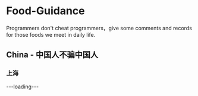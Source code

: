 # Food-Guidance
Programmers don't cheat programmers，give some comments and records for those foods we meet in daily life.



## China - 中国人不骗中国人

### 上海

---loading---
